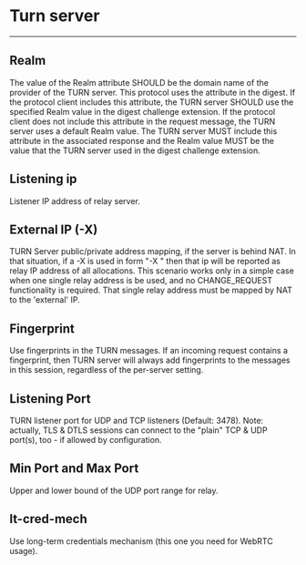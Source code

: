 # Turn server

---


## Realm

The value of the Realm attribute SHOULD be the domain name of the provider of the TURN server. This protocol uses the attribute in the digest. If the protocol client includes this attribute, the TURN server SHOULD use the specified Realm value in the digest challenge extension. If the protocol client does not include this attribute in the request message, the TURN server uses a default Realm value. The TURN server MUST include this attribute in the associated response and the Realm value MUST be the value that the TURN server used in the digest challenge extension.

## Listening ip

Listener IP address of relay server.

## External IP (-X)

TURN Server public/private address mapping, if the server is behind NAT. In that situation, if a -X is used in form "-X <ip>" then that ip will be reported as relay IP address of all allocations. This scenario works only in a simple case when one single relay address is be used, and no CHANGE_REQUEST functionality is required. That single relay address must be mapped by NAT to the 'external' IP.

## Fingerprint

Use fingerprints in the TURN messages. If an incoming request contains a fingerprint, then TURN server will always add fingerprints to the messages in this session, regardless of the per-server setting.

## Listening Port

TURN listener port for UDP and TCP listeners (Default: 3478). Note: actually, TLS & DTLS sessions can connect to the "plain" TCP & UDP port(s), too - if allowed by configuration.

## Min Port and Max Port

Upper and lower bound of the UDP port range for relay.

## lt-cred-mech

Use long-term credentials mechanism (this one you need for WebRTC usage).
